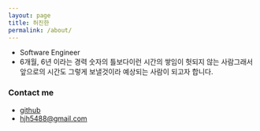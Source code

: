 ```yaml
---
layout: page
title: 허진한
permalink: /about/
---
```


- Software Engineer
- 6개월, 6년 이라는 경력 숫자의 틀보다이런 시간의 쌓임이 헛되지 않는 사람그래서 앞으로의 시간도 그렇게 보낼것이라 예상되는 사람이 되고자 합니다.

### Contact me
- [github](github.com/LeoHeo)
- [hjh5488@gmail.com](mailto:hjh5488@gmail.com)